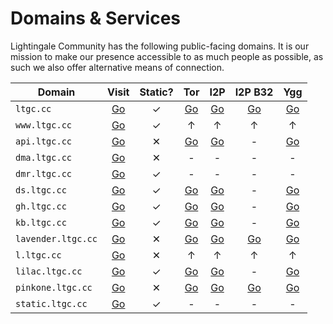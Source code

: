 # Domains & Services
Lightingale Community has the following public-facing domains. It is our mission to make our presence accessible to as much people as possible, as such we also offer alternative means of connection.

| Domain | Visit | Static? | Tor | I2P | I2P B32 | Ygg |
| ------ | ----- | ------- | --- | --- | ------- | --- |
| `ltgc.cc` | [Go](https://ltgc.cc) | ✓ | [Go](https://ltgcgoeqceejmptl2z3j2ofj3osytr3h7xqje6mtvr3i5p3avi443eid.onion) | [Go](https://ltgc.i2p) | [Go](https://3rniool2rdvhlhv6sipgc2khzdemd53b5bvhgzfd432eych7lg7a.b32.i2p) | [Go](https://ygg.ltgc.i2p) |
| `www.ltgc.cc` | [Go](https://ltgc.cc) | ✓ | ↑ | ↑ | ↑ | ↑ |
| `api.ltgc.cc` | [Go](https://api.ltgc.cc) | ✕ | [Go](https://api.ltgcgoeqceejmptl2z3j2ofj3osytr3h7xqje6mtvr3i5p3avi443eid.onion) | [Go](https://api.ltgc.i2p) | - | [Go](https://api.ygg.ltgc.i2p) |
| `dma.ltgc.cc` | [Go](https://dma.ltgc.cc) | ✕ | - | - | - | - |
| `dmr.ltgc.cc` | [Go](https://dmr.ltgc.cc) | ✓ | - | - | - | - |
| `ds.ltgc.cc` | [Go](https://ds.ltgc.cc) | ✓ | [Go](https://ds.ltgcgoeqceejmptl2z3j2ofj3osytr3h7xqje6mtvr3i5p3avi443eid.onion) | [Go](https://ds.ltgc.i2p) | - | [Go](https://ds.ygg.ltgc.i2p) |
| `gh.ltgc.cc` | [Go](https://gh.ltgc.cc) | ✓ | [Go](https://gh.ltgcgoeqceejmptl2z3j2ofj3osytr3h7xqje6mtvr3i5p3avi443eid.onion) | [Go](https://gh.ltgc.i2p) | - | [Go](https://gh.ygg.ltgc.i2p) |
| `kb.ltgc.cc` | [Go](https://kb.ltgc.cc) | ✓ | [Go](https://kb.ltgcgoeqceejmptl2z3j2ofj3osytr3h7xqje6mtvr3i5p3avi443eid.onion) | [Go](https://kb.ltgc.i2p) | - | [Go](https://kb.ygg.ltgc.i2p) |
| `lavender.ltgc.cc` | [Go](https://lavender.ltgc.cc) | ✕ | [Go](https://lavenderrhgg7cr5yb6suidzwi3znetl5jv3t2id6vnv6iepj33btaqd.onion) | [Go](https://lavender.ltgc.i2p) | [Go](https://lavenderhkhmbjscgagcrvw6jkl4a4jlbewtp5ksfxspv6bg4rfa.b32.i2p) | [Go](https://lav.ygg.ltgc.cc) |
| `l.ltgc.cc` | [Go](https://l.ltgc.cc) | ✕ | ↑ | ↑ | ↑ | ↑ |
| `lilac.ltgc.cc` | [Go](https://lilac.ltgc.cc) | ✓ | [Go](https://lilac.ltgcgoeqceejmptl2z3j2ofj3osytr3h7xqje6mtvr3i5p3avi443eid.onion) | [Go](https://lilac.ltgc.i2p) | - | [Go](https://lilac.ygg.ltgc.i2p) |
| `pinkone.ltgc.cc` | [Go](https://pinkone.ltgc.cc) | ✕ | [Go](https://pinkone.ltgcgoeqceejmptl2z3j2ofj3osytr3h7xqje6mtvr3i5p3avi443eid.onion) | [Go](https://pinkone.ltgc.i2p) | [Go](http://pinkone5r3ced2ljxtvu6lnu7tva7xlpu3a3hhinesachjkbmwya.b32.i2p) | [Go](https://pinkie.ygg.ltgc.cc) |
| `static.ltgc.cc` | [Go](https://static.ltgc.cc) | ✓ | - | - | - | - |

<style>
tr>td:nth-child(n+2){text-align:center}
</style>
